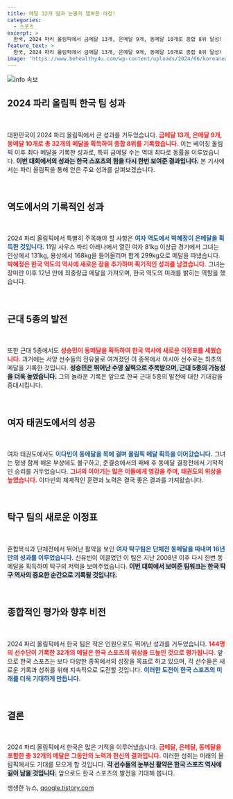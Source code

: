 ```yaml
---
title: 메달 32개 땀과 눈물의 행복한 여정!
categories:
  - 스포츠
excerpt: >
  한국, 2024 파리 올림픽에서 금메달 13개, 은메달 9개, 동메달 10개로 종합 8위 달성! 제2의 장미란 박혜정과 남다른 여정의 성승민이 메달을 추가하며 역대 최고의 성과를 거두었다. 이번 올림픽의 성공을 통해 한국 스포츠의 미래를 밝히다! 
feature_text: >
  한국, 2024 파리 올림픽에서 금메달 13개, 은메달 9개, 동메달 10개로 종합 8위 달성! 제2의 장미란 박혜정과 남다른 여정의 성승민이 메달을 추가하며 역대 최고의 성과를 거두었다. 이번 올림픽의 성공을 통해 한국 스포츠의 미래를 밝히다! 
image: 'https://www.behealthy4u.com/wp-content/uploads/2024/06/koreanews.jpg'
---
```


<p><img src="https://www.behealthy4u.com/wp-content/uploads/2024/06/koreanews.jpg" alt="info 속보" /></p>

<h2 data-ke-size="size26">2024 파리 올림픽 한국 팀 성과</h2>

<p data-ke-size="size16">&nbsp;</p>

<p>대한민국이 2024 파리 올림픽에서 큰 성과를 거두었습니다. <b><span style="color: #ee2323;">금메달 13개, 은메달 9개, 동메달 10개로 총 32개의 메달을 획득하여 종합 8위를 기록했습니다.</span></b> 이는 베이징 올림픽 이후 최다 메달을 기록한 성과로, 특히 금메달 수는 역대 최다로 동률을 이루었습니다. <b><span style="background-color: #21538527;">이번 대회에서의 성과는 한국 스포츠의 힘을 다시 한번 보여준 결과입니다.</span></b> 본 기사에서는 파리 올림픽을 통해 얻은 주요 성과를 살펴보겠습니다.</p>

<p data-ke-size="size16">&nbsp;</p>

<h2 data-ke-size="size26">역도에서의 기록적인 성과</h2>

<p data-ke-size="size16">&nbsp;</p>

<p>2024 파리 올림픽에서 특별히 주목해야 할 사항은 <b><span style="color: #1a5490;">여자 역도에서 박혜정이 은메달을 획득한 것입니다.</span></b> 11일 사우스 파리 아레나에서 열린 여자 81kg 이상급 경기에서 그녀는 인상에서 131kg, 용상에서 168kg을 들어올리며 합계 299kg으로 메달을 따냈습니다. <b><span style="color: #ee2323;">박혜정은 한국 역도의 역사에 새로운 장을 추가하며 획기적인 성과를 남겼습니다.</span></b> 그녀는 장미란 이후 12년 만에 최중량급 메달을 가져오며, 한국 역도의 미래를 밝히는 역할을 했습니다. </p>

<p data-ke-size="size16">&nbsp;</p>

<h2 data-ke-size="size26">근대 5종의 발전</h2>

<p data-ke-size="size16">&nbsp;</p>

<p>또한 근대 5종에서도 <b><span style="color: #ee2323;">성승민이 동메달을 획득하여 한국 역사에 새로운 이정표를 세웠습니다.</span></b> 과거에는 서양 선수들의 전유물로 여겨졌던 이 종목에서 아시아 선수로는 최초의 메달을 기록한 것입니다. <b><span style="background-color: #21538527;">성승민은 뛰어난 수영 실력으로 주목받으며, 근대 5종의 가능성을 더욱 높였습니다.</span></b> 그의 놀라운 기록은 앞으로 한국 근대 5종의 발전에 대한 기대감을 증대시킵니다.</p>

<p data-ke-size="size16">&nbsp;</p>

<h2 data-ke-size="size26">여자 태권도에서의 성공</h2>

<p data-ke-size="size16">&nbsp;</p>

<p>여자 태권도에서도 <b><span style="color: #1a5490;">이다빈이 동메달을 목에 걸며 올림픽 메달 획득을 이어갔습니다.</span></b> 그녀는 평생 함께 해온 부상에도 불구하고, 준결승에서의 패배 후 동메달 결정전에서 기적적인 승리를 거두었습니다. <b><span style="color: #ee2323;">그녀의 이야기는 많은 이들에게 영감을 주며, 태권도의 위상을 높였습니다.</span></b> 이다빈의 체계적인 훈련과 노력은 결국 좋은 결과를 가져왔습니다.</p>

<p data-ke-size="size16">&nbsp;</p>

<h2 data-ke-size="size26">탁구 팀의 새로운 이정표</h2>

<p data-ke-size="size16">&nbsp;</p>

<p>혼합복식과 단체전에서 뛰어난 활약을 보인 <b><span style="color: #1a5490;">여자 탁구팀은 단체전 동메달을 따내며 16년 만의 성과를 이루었습니다.</span></b> 신유빈이 이끌었던 이 팀은 지난 2008년 이후 다시 한번 동메달을 획득하여 탁구의 저력을 보여주었습니다. <b><span style="background-color: #21538527;">이번 대회에서 보여준 팀워크는 한국 탁구 역사의 중요한 순간으로 기록될 것입니다.</span></b></p>

<p data-ke-size="size16">&nbsp;</p>

<h2 data-ke-size="size26">종합적인 평가와 향후 비전</h2>

<p data-ke-size="size16">&nbsp;</p>

<p>2024 파리 올림픽에서 한국 팀은 적은 인원으로도 뛰어난 성과를 거두었습니다. <b><span style="color: #ee2323;">144명의 선수단이 기록한 32개의 메달은 한국 스포츠의 위상을 드높인 것으로 평가됩니다.</span></b> 앞으로 한국 스포츠는 보다 다양한 종목에서의 성장을 목표로 하고 있으며, 각 선수들은 새로운 기록과 성취를 위해 지속적으로 도전할 것입니다. <b><span style="color: #1a5490;">이러한 도전이 한국 스포츠의 미래를 더욱 기대하게 만듭니다.</span></b> </p>

<p data-ke-size="size16">&nbsp;</p>

<h2 data-ke-size="size26">결론</h2>

<p data-ke-size="size16">&nbsp;</p>

<p>2024 파리 올림픽에서 한국은 많은 기적을 이루어냈습니다. <b><span style="color: #ee2323;">금메달, 은메달, 동메달을 포함한 총 32개의 메달은 그동안의 노력과 헌신의 결과입니다.</span></b> 이러한 성취는 미래의 올림픽에서도 기대를 모으게 할 것입니다. <b><span style="background-color: #21538527;">각 선수들의 눈부신 활약은 한국 스포츠 역사에 길이 남을 것입니다.</span></b> 앞으로도 한국 스포츠의 발전을 기대해 봅니다.</p>
생생한 뉴스, <a href="https://qoogle.tistory.com" rel="dofollow">qoogle.tistory.com</a>


